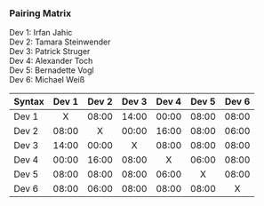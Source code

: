 ### Pairing Matrix
Dev 1: Irfan Jahic  
Dev 2: Tamara Steinwender  
Dev 3: Patrick Struger  
Dev 4: Alexander Toch  
Dev 5: Bernadette Vogl  
Dev 6: Michael Weiß  

| Syntax      | Dev 1   	  | Dev 2   	  | Dev 3     	| Dev 4   	  | Dev 5     	| Dev 6   	  |
| :---        |    :----:   |    :----:   |    :----:   |    :----:   |    :----:   |    :----:   |
| Dev 1       | X           | 08:00       | 14:00       | 00:00       | 08:00       | 08:00       |
| Dev 2       | 08:00       | X           | 00:00       | 16:00       | 08:00       | 06:00       |
| Dev 3       | 14:00       | 00:00       | X           | 08:00       | 08:00       | 08:00       |
| Dev 4       | 00:00       | 16:00       | 08:00       | X           | 06:00       | 08:00       |
| Dev 5       | 08:00       | 08:00       | 08:00       | 06:00       | X           | 08:00       |
| Dev 6       | 08:00       | 06:00       | 08:00       | 08:00       | 08:00       | X           |
